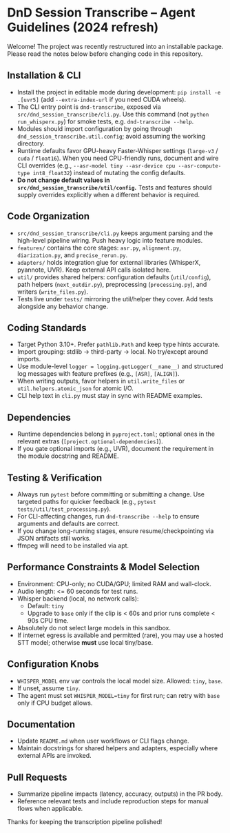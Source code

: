 # DnD Session Transcribe – Agent Guidelines (2024 refresh)

Welcome! The project was recently restructured into an installable package. Please read the notes below before changing code in this repository.

## Installation & CLI
- Install the project in editable mode during development: `pip install -e .[uvr5]` (add `--extra-index-url` if you need CUDA wheels).
- The CLI entry point is `dnd-transcribe`, exposed via `src/dnd_session_transcribe/cli.py`. Use this command (not `python run_whisperx.py`) for smoke tests, e.g. `dnd-transcribe --help`.
- Modules should import configuration by going through `dnd_session_transcribe.util.config`; avoid assuming the working directory.
- Runtime defaults favor GPU-heavy Faster-Whisper settings (`large-v3` / `cuda` / `float16`). When you need CPU-friendly runs, document and wire CLI overrides (e.g., `--asr-model tiny --asr-device cpu --asr-compute-type int8_float32`) instead of mutating the config defaults.
- **Do not change default values in `src/dnd_session_transcribe/util/config`.** Tests and features should supply overrides explicitly when a different behavior is required.

## Code Organization
- `src/dnd_session_transcribe/cli.py` keeps argument parsing and the high-level pipeline wiring. Push heavy logic into feature modules.
- `features/` contains the core stages: `asr.py`, `alignment.py`, `diarization.py`, and `precise_rerun.py`.
- `adapters/` holds integration glue for external libraries (WhisperX, pyannote, UVR). Keep external API calls isolated here.
- `util/` provides shared helpers: configuration defaults (`util/config`), path helpers (`next_outdir.py`), preprocessing (`processing.py`), and writers (`write_files.py`).
- Tests live under `tests/` mirroring the util/helper they cover. Add tests alongside any behavior change.

## Coding Standards
- Target Python 3.10+. Prefer `pathlib.Path` and keep type hints accurate.
- Import grouping: stdlib → third-party → local. No try/except around imports.
- Use module-level `logger = logging.getLogger(__name__)` and structured log messages with feature prefixes (e.g., `[ASR]`, `[ALIGN]`).
- When writing outputs, favor helpers in `util.write_files` or `util.helpers.atomic_json` for atomic I/O.
- CLI help text in `cli.py` must stay in sync with README examples.

## Dependencies
- Runtime dependencies belong in `pyproject.toml`; optional ones in the relevant extras (`[project.optional-dependencies]`).
- If you gate optional imports (e.g., UVR), document the requirement in the module docstring and README.

## Testing & Verification
- Always run `pytest` before committing or submitting a change. Use targeted paths for quicker feedback (e.g., `pytest tests/util/test_processing.py`).
- For CLI-affecting changes, run `dnd-transcribe --help` to ensure arguments and defaults are correct.
- If you change long-running stages, ensure resume/checkpointing via JSON artifacts still works.
- ffmpeg will need to be installed via apt.

## Performance Constraints & Model Selection
- Environment: CPU-only; no CUDA/GPU; limited RAM and wall-clock.
- Audio length: <= 60 seconds for test runs.
- Whisper backend (local, no network calls):
  - Default: `tiny`
  - Upgrade to `base` only if the clip is < 60s and prior runs complete < 90s CPU time.
- Absolutely do not select large models in this sandbox.
- If internet egress is available and permitted (rare), you may use a hosted STT model; otherwise **must** use local tiny/base.

## Configuration Knobs
- `WHISPER_MODEL` env var controls the local model size. Allowed: `tiny`, `base`.
- If unset, assume `tiny`.
- The agent must set `WHISPER_MODEL=tiny` for first run; can retry with `base` only if CPU budget allows.

## Documentation
- Update `README.md` when user workflows or CLI flags change.
- Maintain docstrings for shared helpers and adapters, especially where external APIs are invoked.

## Pull Requests
- Summarize pipeline impacts (latency, accuracy, outputs) in the PR body.
- Reference relevant tests and include reproduction steps for manual flows when applicable.

Thanks for keeping the transcription pipeline polished!
